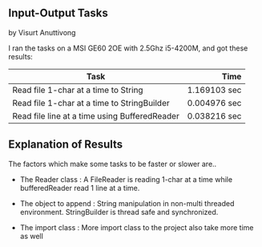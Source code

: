 ## Input-Output Tasks
by Visurt Anuttivong

I ran the tasks on a MSI GE60 2OE with 2.5Ghz i5-4200M, and got these results:

Task											| Time
------------------------------------------------|--------------:
Read file 1-char at a time to String			| 1.169103 sec
Read file 1-char at a time to StringBuilder		| 0.004976 sec
Read file line at a time using BufferedReader	| 0.038216 sec


## Explanation of Results

The factors which make some tasks to be faster or slower are..

- 	The Reader class 		: 	A FileReader is reading 1-char at a time while bufferedReader read 1 line at a time.

-	The object to append 	:	String manipulation in non-multi threaded environment. StringBuilder is thread safe and synchronized.

-	The import class		: 	More import class to the project also take more time as well